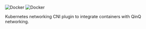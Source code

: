 ![Docker](https://github.com/fsedano/kubernetes-cni-vlan/workflows/Docker/badge.svg)
![Docker](https://github.com/fsedano/kubernetes-cni-vlan/workflows/Docker/badge.svg?event=push)

Kubernetes networking CNI plugin to integrate containers with QinQ networking.

